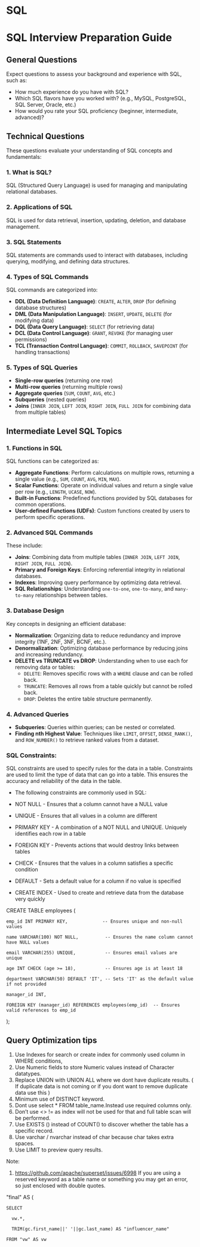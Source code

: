 # SQL

# SQL Interview Preparation Guide

## General Questions
Expect questions to assess your background and experience with SQL, such as:
- How much experience do you have with SQL?
- Which SQL flavors have you worked with? (e.g., MySQL, PostgreSQL, SQL Server, Oracle, etc.)
- How would you rate your SQL proficiency (beginner, intermediate, advanced)?

## Technical Questions
These questions evaluate your understanding of SQL concepts and fundamentals:

### 1. What is SQL?
SQL (Structured Query Language) is used for managing and manipulating relational databases.

### 2. Applications of SQL
SQL is used for data retrieval, insertion, updating, deletion, and database management.

### 3. SQL Statements
SQL statements are commands used to interact with databases, including querying, modifying, and defining data structures.

### 4. Types of SQL Commands
SQL commands are categorized into:
- **DDL (Data Definition Language)**: `CREATE`, `ALTER`, `DROP` (for defining database structures)
- **DML (Data Manipulation Language)**: `INSERT`, `UPDATE`, `DELETE` (for modifying data)
- **DQL (Data Query Language)**: `SELECT` (for retrieving data)
- **DCL (Data Control Language)**: `GRANT`, `REVOKE` (for managing user permissions)
- **TCL (Transaction Control Language)**: `COMMIT`, `ROLLBACK`, `SAVEPOINT` (for handling transactions)

### 5. Types of SQL Queries
- **Single-row queries** (returning one row)
- **Multi-row queries** (returning multiple rows)
- **Aggregate queries** (`SUM`, `COUNT`, `AVG`, etc.)
- **Subqueries** (nested queries)
- **Joins** (`INNER JOIN`, `LEFT JOIN`, `RIGHT JOIN`, `FULL JOIN` for combining data from multiple tables)

## Intermediate Level SQL Topics

### 1. Functions in SQL
SQL functions can be categorized as:
- **Aggregate Functions**: Perform calculations on multiple rows, returning a single value (e.g., `SUM`, `COUNT`, `AVG`, `MIN`, `MAX`).
- **Scalar Functions**: Operate on individual values and return a single value per row (e.g., `LENGTH`, `UCASE`, `NOW`).
- **Built-in Functions**: Predefined functions provided by SQL databases for common operations.
- **User-defined Functions (UDFs)**: Custom functions created by users to perform specific operations.

### 2. Advanced SQL Commands
These include:
- **Joins**: Combining data from multiple tables (`INNER JOIN`, `LEFT JOIN`, `RIGHT JOIN`, `FULL JOIN`).
- **Primary and Foreign Keys**: Enforcing referential integrity in relational databases.
- **Indexes**: Improving query performance by optimizing data retrieval.
- **SQL Relationships**: Understanding `one-to-one`, `one-to-many`, and `many-to-many` relationships between tables.

### 3. Database Design
Key concepts in designing an efficient database:
- **Normalization**: Organizing data to reduce redundancy and improve integrity (1NF, 2NF, 3NF, BCNF, etc.).
- **Denormalization**: Optimizing database performance by reducing joins and increasing redundancy.
- **DELETE vs TRUNCATE vs DROP**: Understanding when to use each for removing data or tables:
  - `DELETE`: Removes specific rows with a `WHERE` clause and can be rolled back.
  - `TRUNCATE`: Removes all rows from a table quickly but cannot be rolled back.
  - `DROP`: Deletes the entire table structure permanently.

### 4. Advanced Queries
- **Subqueries**: Queries within queries; can be nested or correlated.
- **Finding nth Highest Value**: Techniques like `LIMIT`, `OFFSET`, `DENSE_RANK()`, and `ROW_NUMBER()` to retrieve ranked values from a dataset.


### SQL Constraints:

SQL constraints are used to specify rules for the data in a table. Constraints are used to limit the type of data that can go into a table. This ensures the accuracy and reliability of the data in the table.


- The following constraints are commonly used in SQL:

- NOT NULL - Ensures that a column cannot have a NULL value
- UNIQUE - Ensures that all values in a column are different
- PRIMARY KEY - A combination of a NOT NULL and UNIQUE. Uniquely identifies each row in a table
- FOREIGN KEY - Prevents actions that would destroy links between tables
- CHECK - Ensures that the values in a column satisfies a specific condition
- DEFAULT - Sets a default value for a column if no value is specified
- CREATE INDEX - Used to create and retrieve data from the database very quickly

CREATE TABLE employees (

    emp_id INT PRIMARY KEY,             -- Ensures unique and non-null values
    
    name VARCHAR(100) NOT NULL,          -- Ensures the name column cannot have NULL values
    
    email VARCHAR(255) UNIQUE,           -- Ensures email values are unique
    
    age INT CHECK (age >= 18),           -- Ensures age is at least 18
    
    department VARCHAR(50) DEFAULT 'IT', -- Sets 'IT' as the default value if not provided
    
    manager_id INT,  
    
    FOREIGN KEY (manager_id) REFERENCES employees(emp_id)  -- Ensures valid references to emp_id
    
);


## Query Optimization tips

1. Use Indexes for search or create index for commonly used column in WHERE conditions,
2. Use Numeric fields to store Numeric values instead of Character datatypes.
3. Replace UNION with UNION ALL where we dont have duplicate results. ( If duplicate data is not coming or if you dont want to remove duplicate data use this )
4. Minimum use of DISTINCT keyword.
5. Dont use select * FROM table_name.Instead use required columns only.
6. Don’t use <>     !=  as index will not be used for that and full table scan will be performed.
7. Use EXISTS () instead of COUNT() to discover whether the table has a specific record.
8. Use varchar / nvarchar instead of char because char takes extra spaces.
9. Use LIMIT to preview query results.

Note:
1. https://github.com/apache/superset/issues/6998
If you are using a reserved keyword as a table name or something you may get an error, so just enclosed with double quotes.


  "final" AS (
  
    SELECT
    
      vw.*,
      
      TRIM(gc.first_name||' '||gc.last_name) AS "influencer_name"
      
    FROM "vw" AS vw
